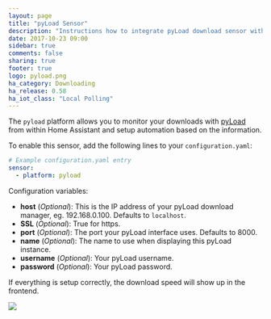 ```yaml
---
layout: page
title: "pyLoad Sensor"
description: "Instructions how to integrate pyLoad download sensor within Home Assistant."
date: 2017-10-23 09:00
sidebar: true
comments: false
sharing: true
footer: true
logo: pyload.png
ha_category: Downloading
ha_release: 0.58
ha_iot_class: "Local Polling"
---
```



The `pyload` platform allows you to monitor your downloads with [pyLoad](https://pyload.net/) from within Home Assistant and setup automation based on the information.

To enable this sensor, add the following lines to your `configuration.yaml`:

```yaml
# Example configuration.yaml entry
sensor:
  - platform: pyload
```

Configuration variables:

- **host** (*Optional*): This is the IP address of your pyLoad download manager, eg. 192.168.0.100. Defaults to `localhost`.
- **SSL** (*Optional*): True for https.
- **port** (*Optional*): The port your pyLoad interface uses. Defaults to 8000.
- **name** (*Optional*): The name to use when displaying this pyLoad instance.
- **username** (*Optional*): Your pyLoad username.
- **password** (*Optional*): Your pyLoad password.

If everything is setup correctly, the download speed will show up in the frontend.

<p class='img'>
  <img src='{{site_root}}/images/components/pyload/pyload_speed.png' />
</p>
